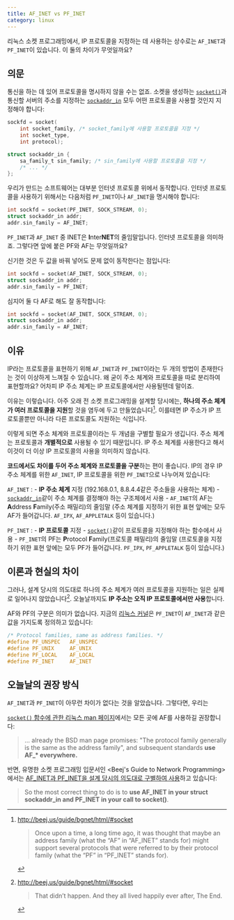 ```yaml
---
title: AF_INET vs PF_INET
category: linux
---
```


리눅스 소켓 프로그래밍에서, IP 프로토콜을 지정하는 데 사용하는 상수로는 `AF_INET`과 `PF_INET`이 있습니다. 이 둘의 차이가 무엇일까요?

## 의문

통신을 하는 데 있어 프로토콜을 명시하지 않을 수는 없죠. 소켓을 생성하는 [`socket()`](http://man7.org/linux/man-pages/man2/socket.2.html)과 통신할 서버의 주소를 지정하는 [`sockaddr_in`](http://man7.org/linux/man-pages/man7/ip.7.html) 모두 어떤 프로토콜을 사용할 것인지 지정해야 합니다:

```c
sockfd = socket(
    int socket_family, /* socket_family에 사용할 프로토콜을 지정 */
    int socket_type,
    int protocol);
```

```c
struct sockaddr_in {
    sa_family_t sin_family; /* sin_family에 사용할 프로토콜을 지정 */
    /* ... */
};
```

우리가 만드는 소프트웨어는 대부분 인터넷 프로토콜 위에서 동작합니다. 인터넷 프로토콜을 사용하기 위해서는 다음처럼 `PF_INET`이나 `AF_INET`을 명시해야 합니다:

```c
int sockfd = socket(PF_INET, SOCK_STREAM, 0);
struct sockaddr_in addr;
addr.sin_family = AF_INET;
```

`PF_INET`과 `AF_INET` 중 INET은 **I**nter**NET**의 줄임말입니다. 인터넷 프로토콜을 의미하죠. 그렇다면 앞에 붙은 PF와 AF는 무엇일까요?

신기한 것은 두 값을 바꿔 넣어도 문제 없이 동작한다는 점입니다:

```c
int sockfd = socket(AF_INET, SOCK_STREAM, 0);
struct sockaddr_in addr;
addr.sin_family = PF_INET;
```

심지어 둘 다 AF로 해도 잘 동작합니다:

```c
int sockfd = socket(AF_INET, SOCK_STREAM, 0);
struct sockaddr_in addr;
addr.sin_family = AF_INET;
```

## 이유

IP라는 프로토콜을 표현하기 위해 `AF_INET`과 `PF_INET`이라는 두 개의 방법이 존재한다는 것이 이상하게 느껴질 수 있습니다. 왜 굳이 주소 체계와 프로토콜을 따로 분리하여 표현할까요? 어차피 IP 주소 체계는 IP 프로토콜에서만 사용될텐데 말이죠.

이유는 이렇습니다. 아주 오래 전 소켓 프로그래밍을 설계할 당시에는, **하나의 주소 체계가 여러 프로토콜을 지원**할 것을 염두에 두고 만들었습니다[^bgnet-1]. 이를테면 IP 주소가 IP 프로토콜뿐만 아니라 다른 프로토콜도 지원하는 식입니다.

[^bgnet-1]:
    <http://beej.us/guide/bgnet/html/#socket>

    > Once upon a time, a long time ago, it was thought that maybe an address family (what the “AF” in “AF_INET” stands for) might support several protocols that were referred to by their protocol family (what the “PF” in “PF_INET” stands for).

이렇게 되면 주소 체계와 프로토콜이라는 두 개념을 구별할 필요가 생깁니다. 주소 체계는 프로토콜과 **개별적으로** 사용될 수 있기 때문입니다. IP 주소 체계를 사용한다고 해서 이것이 더 이상 IP 프로토콜의 사용을 의미하지 않습니다.

**코드에서도 차이를 두어 주소 체계와 프로토콜을 구분**하는 편이 좋습니다. IP의 경우 IP 주소 체계를 위한 `AF_INET`, IP 프로토콜을 위한 `PF_INET`으로 나누어져 있습니다:

`AF_INET`
:   - **IP 주소 체계** 지정 (192.168.0.1, 8.8.4.4같은 주소들을 사용하는 체계)
    - [`sockaddr_in`](http://man7.org/linux/man-pages/man7/ip.7.html)같이 주소 체계를 결정해야 하는 구조체에서 사용
    - `AF_INET`의 AF는 **A**ddress **F**amily(주소 패밀리)의 줄임말 (주소 체계를 지정하기 위한 표현 앞에는 모두 AF가 들어갑니다. `AF_IPX`, `AF_APPLETALK` 등이 있습니다.)

`PF_INET`
:   - **IP 프로토콜** 지정
    - [`socket()`](http://man7.org/linux/man-pages/man2/socket.2.html)같이 프로토콜을 지정해야 하는 함수에서 사용
    - `PF_INET`의 PF는 **P**rotocol **F**amily(프로토콜 패밀리)의 줄임말 (프로토콜을 지정하기 위한 표현 앞에는 모두 PF가 들어갑니다. `PF_IPX`, `PF_APPLETALK` 등이 있습니다.)

## 이론과 현실의 차이

그러나, 설계 당시의 의도대로 하나의 주소 체계가 여러 프로토콜을 지원하는 일은 실제로 일어나지 않았습니다[^bgnet-2]. 오늘날까지도 **IP 주소는 오직 IP 프로토콜에서만 사용**합니다.

[^bgnet-2]:
    <http://beej.us/guide/bgnet/html/#socket>

    > That didn’t happen. And they all lived happily ever after, The End.

AF와 PF의 구분은 의미가 없습니다. 지금의 [리눅스 커널](https://github.com/torvalds/linux/blob/26bc672134241a080a83b2ab9aa8abede8d30e1c/include/linux/socket.h#L215-L219)은 `PF_INET`이 `AF_INET`과 같은 값을 가지도록 정의하고 있습니다:

```c
/* Protocol families, same as address families. */
#define PF_UNSPEC	AF_UNSPEC
#define PF_UNIX		AF_UNIX
#define PF_LOCAL	AF_LOCAL
#define PF_INET		AF_INET
```

## 오늘날의 권장 방식

`AF_INET`과 `PF_INET`이 아무런 차이가 없다는 것을 알았습니다. 그렇다면, 우리는 

[`socket()` 함수에 관한 리눅스 man 페이지](http://man7.org/linux/man-pages/man2/socket.2.html#NOTES)에서는 모든 곳에 AF를 사용하길 권장합니다:

> ... already the BSD man page promises: "The protocol family generally is the same as the address family", and subsequent standards **use AF_\* everywhere.**

반면, 유명한 소켓 프로그래밍 입문서인 <Beej's Guide to Network Programming>에서는 [AF_INET과 PF_INET을 설계 당시의 의도대로 구별하여 사용](http://beej.us/guide/bgnet/html/#socket)하고 있습니다:

> So the most correct thing to do is to **use AF_INET in your struct sockaddr_in and PF_INET in your call to socket()**.

